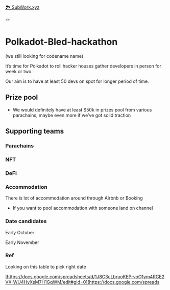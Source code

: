 [ 🏞️ SubWork.xyz ](/)

🪢

Polkadot-Bled-hackathon
=======================

(we still looking for codename name)

It’s time for Polkadot to roll hacker houses gather developers in person for week or two.

Our aim is to have at least 50 devs on spot for longer period of time.

Prize pool
----------

*   We would definitely have at least $50k in prizes pool from various parachains, maybe even more if we’ve got solid traction

Supporting teams
----------------

### Parachains

### NFT

### DeFi

### Accommodation

There is lot of accommodation around through Airbnb or Booking

*   If you want to pool accommodation with someone land on channel

### Date candidates

Early October

Early November

### Ref

Looking on this table to pick right date

[https://docs.google.com/spreadsheets/d/1J8C3cLbruoKEPrvoO1ym4RGE2VX-WU4HyXsM7H1GqWM/edit#gid=0](https://docs.google.com/spreads